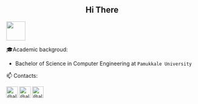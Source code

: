 <h2 align="center"> Hi There </h2> <img src="https://media.giphy.com/media/12oufCB0MyZ1Go/giphy.gif" width="50">

🎓Academic backgroud: 
* Bachelor of Science in Computer Engineering at `Pamukkale University` 

📫 Contacts:

<a href="https://twitter.com/alperbayrmm"  target="blank" ><img  align="center" src="https://img.icons8.com/color/30/twitter.png" alt="@alperbayram" height="30" width="30" /></a>
<a href="https://alperbayrmm.medium.com/" target="blank"><img align="center" src="https://img.icons8.com/color/30/medium.png" alt="@alperbayram" height="30" width="30" /></a>
<a href="https://www.linkedin.com/in/alper-bayram-a9196a194/" target="blank"><img align="center" src="https://img.icons8.com/color/30/linkedin.png" alt="@alperbayram" height="30" width="30" /></a>






